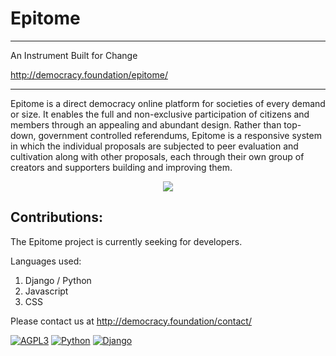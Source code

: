 # Epitome 
-----------------------------------
An Instrument Built for Change

http://democracy.foundation/epitome/

-----------------------------------

Epitome is a direct democracy online platform for societies of every demand or size. It enables the full and non-exclusive participation of citizens and members through an appealing and abundant design. Rather than top-down, government controlled referendums, Epitome is a responsive system in which the individual proposals are subjected to peer evaluation and cultivation along with other proposals, each through their own group of creators and supporters building and improving them.

<p align="center">
  <img src="http://i.imgur.com/HUnDaCh.gif">
</p>

Contributions:
-----------------------------------
The Epitome project is currently seeking for developers.

Languages used:

1. Django / Python
2. Javascript
3. CSS

Please contact us at http://democracy.foundation/contact/

[![AGPL3](https://www.bareos.org/files/misc/agplv3_white_120x50.png)](https://www.gnu.org/licenses/agpl-3.0.html)
[![Python](https://images.plot.ly/language-icons/api-home/python-logo.png)](https://www.python.org/)
[![Django](https://s3.amazonaws.com/openshift-hub/production/quickstarts/72/django.png?1425307190)](https://www.djangoproject.com)
